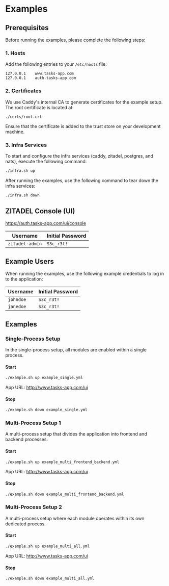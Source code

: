 # Examples

## Prerequisites

Before running the examples, please complete the following steps:

### 1. Hosts

Add the following entries to your `/etc/hosts` file:

```
127.0.0.1    www.tasks-app.com
127.0.0.1    auth.tasks-app.com
```

### 2. Certificates

We use Caddy's internal CA to generate certificates for the example setup. The root certificate is located at:

```
./certs/root.crt
```

Ensure that the certificate is added to the trust store on your development machine.

### 3. Infra Services

To start and configure the infra services (caddy, zitadel, postgres, and nats), execute the following command:

```bash
./infra.sh up
```

After running the examples, use the following command to tear down the infra services:

```bash
./infra.sh down
```

## ZITADEL Console (UI)

https://auth.tasks-app.com/ui/console

| Username        | Initial Password |
| --------------- | ---------------- |
| `zitadel-admin` | `S3c_r3t!`       |

## Example Users

When running the examples, use the following example credentials to log in to the application:

| Username  | Initial Password |
| --------- | ---------------- |
| `johndoe` | `S3c_r3t!`       |
| `janedoe` | `S3c_r3t!`       |

## Examples

### Single-Process Setup

In the single-process setup, all modules are enabled within a single process.

#### Start

```bash
./example.sh up example_single.yml
```

App URL: http://www.tasks-app.com/ui

#### Stop

```bash
./example.sh down example_single.yml
```

### Multi-Process Setup 1

A multi-process setup that divides the application into frontend and backend processes.

#### Start

```bash
./example.sh up example_multi_frontend_backend.yml
```

App URL: http://www.tasks-app.com/ui

#### Stop

```bash
./example.sh down example_multi_frontend_backend.yml
```

### Multi-Process Setup 2

A multi-process setup where each module operates within its own dedicated process.

#### Start

```bash
./example.sh up example_multi_all.yml
```

App URL: http://www.tasks-app.com/ui

#### Stop

```bash
./example.sh down example_multi_all.yml
```

